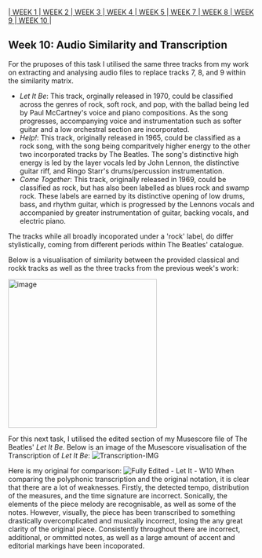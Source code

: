 |[ WEEK 1 ](Week1.md)|[ WEEK 2 ](Week2.md)|[ WEEK 3 ](Week3.md)|[ WEEK 4 ](Week4.md)|[ WEEK 5 ](Week5.md)|[ WEEK 7 ](Week7.md)|[ WEEK 8 ](Week8.md)|[ WEEK 9 ](Week9.md)|[ WEEK 10 ](Week10.md)|
## Week 10: Audio Similarity and Transcription

For the pruposes of this task I utilised the same three tracks from my work on extracting and analysing audio files to replace tracks 7, 8, and 9 within the similarity matrix.

* *Let It Be*: This track, orginally released in 1970, could be classified across the genres of rock, soft rock, and pop, with the ballad being led by Paul McCartney's voice and piano compositions. As the song progresses, accompanying voice and instrumentation such as softer guitar and a low orchestral section are incorporated.
* *Help!*: This track, originally released in 1965, could be classified as a rock song, with the song being comparitvely higher energy to the other two incorporated tracks by The Beatles. The song's distinctive high energy is led by the layer vocals led by John Lennon, the distinctive guitar riff, and Ringo Starr's drums/percussion instrumentation. 
* *Come Together*: This track, originally released in 1969, could be classified as rock, but has also been labelled as blues rock and swamp rock. These labels are earned by its distinctive opening of low drums, bass, and rhythm guitar, which is progressed by the Lennons vocals and accompanied by greater instrumentation of guitar, backing vocals, and electric piano.

The tracks while all broadly incoporated under a 'rock' label, do differ stylistically, coming from different periods within The Beatles' catalogue.

Below is a visualisation of similarity between the provided classical and rockk tracks as well as the three tracks from the previous week's work:

<img width="303" alt="image" src="https://github.com/EilidhClemie/MCA-2023/assets/145780245/7cdff183-767f-461f-bbf2-7579167a6b41">

For this next task, I utilised the edited section of my Musescore file of The Beatles' *Let It Be*. Below is an image of the Musescore visualisation of the Transcription of *Let It Be*:
![Transcription-IMG](https://github.com/EilidhClemie/MCA-2023/assets/145780245/33f02303-1048-4659-abcd-dd0113626bde)

Here is my original for comparison:
![Fully Edited - Let It - W10](https://github.com/EilidhClemie/MCA-2023/assets/145780245/24efba5a-8d1b-4027-9295-c6fe1f295a29)
When comparing the polyphonic transcription and the original notation, it is clear that there are a lot of weaknesses. Firstly, the detected tempo, distribution of the measures, and the time signature are incorrect. Sonically, the elements of the piece melody are recognisable, as well as some of the notes. However, visually, the piece has been transcribed to something drastically overcomplicated and musically incorrect, losing the any great clarity of the original piece. Consistently throughout there are incorrect, additional, or ommitted notes, as well as a large amount of accent and editorial markings have been incoporated.

